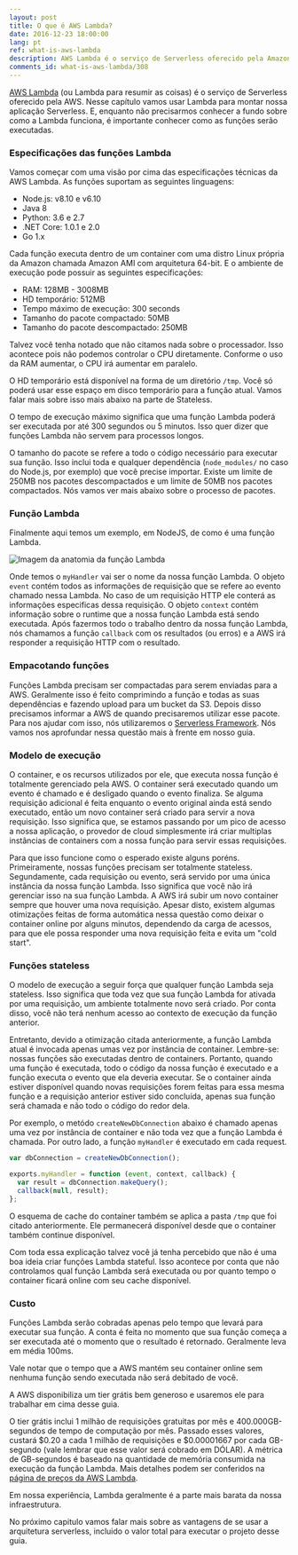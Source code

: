 ```yaml
---
layout: post
title: O que é AWS Lambda?
date: 2016-12-23 18:00:00
lang: pt
ref: what-is-aws-lambda
description: AWS Lambda é o serviço de Serverless oferecido pela Amazon Web Services. Esse serviço executa peças de código (chamados de Lambda functions) em containers stateless que são colocados online conforme a demanda para responder requisições (como requisições HTTP). Os containers são desligados quando a função termina de ser executada. Os usuários do serviço só são cobrados pelo tempo que a função leva para ser executada.
comments_id: what-is-aws-lambda/308
---
```


[AWS Lambda](https://aws.amazon.com/lambda/) (ou Lambda para resumir as coisas) é o serviço de Serverless oferecido pela AWS. Nesse capítulo vamos usar Lambda para montar nossa aplicação Serverless. E, enquanto não precisarmos conhecer a fundo sobre como a Lambda funciona, é importante conhecer como as funções serão executadas.

### Especificações das funções Lambda

Vamos começar com uma visão por cima das especificações técnicas da AWS Lambda. As funções suportam as seguintes linguagens:

- Node.js: v8.10 e v6.10
- Java 8
- Python: 3.6 e 2.7
- .NET Core: 1.0.1 e 2.0
- Go 1.x

Cada função executa dentro de um container com uma distro Linux própria da Amazon chamada Amazon AMI com arquitetura 64-bit. E o ambiente de execução pode possuir as seguintes especificações:

- RAM: 128MB - 3008MB
- HD temporário: 512MB
- Tempo máximo de execução: 300 seconds
- Tamanho do pacote compactado: 50MB
- Tamanho do pacote descompactado: 250MB

Talvez você tenha notado que não citamos nada sobre o processador. Isso acontece pois não podemos controlar o CPU diretamente. Conforme o uso da RAM aumentar, o CPU irá aumentar em paralelo.

O HD temporário está disponível na forma de um diretório `/tmp`. Você só poderá usar esse espaço em disco temporário para a função atual. Vamos falar mais sobre isso mais abaixo na parte de Stateless.

O tempo de execução máximo significa que uma função Lambda poderá ser executada por até 300 segundos ou 5 minutos. Isso quer dizer que funções Lambda não servem para processos longos.

O tamanho do pacote se refere a todo o código necessário para executar sua função. Isso inclui toda e qualquer dependência (`node_modules/` no caso do Node.js, por exemplo) que você precise importar. Existe um limite de 250MB nos pacotes descompactados e um limite de 50MB nos pacotes compactados. Nós vamos ver mais abaixo sobre o processo de pacotes.

### Função Lambda

Finalmente aqui temos um exemplo, em NodeJS, de como é uma função Lambda.

![Imagem da anatomia da função Lambda](/assets/pt/anatomia-da-funcao-lambda.jpg)

Onde temos o `myHandler` vai ser o nome da nossa função Lambda. O objeto `event` contém todos as informações de requisição que se refere ao evento chamado nessa Lambda. No caso de um requisição HTTP ele conterá as informações especificas dessa requisição. O objeto `context` contém informação sobre o runtime que a nossa função Lambda está sendo executada. Após fazermos todo o trabalho dentro da nossa função Lambda, nós chamamos a função `callback` com os resultados (ou erros) e a AWS irá responder a requisição HTTP com o resultado.

### Empacotando funções

Funções Lambda precisam ser compactadas para serem enviadas para a AWS. Geralmente isso é feito comprimindo a função e todas as suas dependências e fazendo upload para um bucket da S3. Depois disso precisamos informar a AWS de quando precisaremos utilizar esse pacote. Para nos ajudar com isso, nós utilizaremos o [Serverless Framework](https://serverless.com). Nós vamos nos aprofundar nessa questão mais à frente em nosso guia.

### Modelo de execução

O container, e os recursos utilizados por ele, que executa nossa função é totalmente gerenciado pela AWS. O container será executado quando um evento é chamado e é desligado quando o evento finaliza. Se alguma requisição adicional é feita enquanto o evento original ainda está sendo executado, então um novo container será criado para servir a nova requisição. Isso significa que, se estamos passando por um pico de acesso a nossa aplicação, o provedor de cloud simplesmente irá criar multiplas instâncias de containers com a nossa função para servir essas requisições.

Para que isso funcione como o esperado existe alguns poréns. Primeiramente, nossas funções precisam ser totalmente stateless. Segundamente, cada requisição ou evento, será servido por uma única instância da nossa função Lambda. Isso significa que você não irá gerenciar isso na sua função Lambda. A AWS irá subir um novo container sempre que houver uma nova requisição. Apesar disto, existem algumas otimizações feitas de forma automática nessa questão como deixar o container online por alguns minutos, dependendo da carga de acessos, para que ele possa responder uma nova requisição feita e evita um "cold start".

### Funções stateless

O modelo de execução a seguir força que qualquer função Lambda seja stateless. Isso significa que toda vez que sua função Lambda for ativada por uma requisição, um ambiente totalmente novo será criado. Por conta disso, você não terá nenhum acesso ao contexto de execução da função anterior.

Entretanto, devido a otimização citada anteriormente, a função Lambda atual é invocada apenas umas vez por instância de container. Lembre-se: nossas funções são executadas dentro de containers. Portanto, quando uma função é executada, todo o código da nossa função é executado e a função executa o evento que ela deveria executar. Se o container ainda estiver disponível quando novas requisições forem feitas para essa mesma função e a requisição anterior estiver sido concluída, apenas sua função será chamada e não todo o código do redor dela.

Por exemplo, o metódo `createNewDbConnection` abaixo é chamado apenas uma vez por instância de container e não toda vez que a função Lambda é chamada. Por outro lado, a função `myHandler` é executado em cada request.

```js
var dbConnection = createNewDbConnection();

exports.myHandler = function (event, context, callback) {
  var result = dbConnection.makeQuery();
  callback(null, result);
};
```

O esquema de cache do container também se aplica a pasta `/tmp` que foi citado anteriormente. Ele permanecerá disponível desde que o container também continue disponível.

Com toda essa explicação talvez você já tenha percebido que não é uma boa ideia criar funções Lambda stateful. Isso acontece por conta que não controlamos qual função Lambda será executada ou por quanto tempo o container ficará online com seu cache disponível.

### Custo

Funções Lambda serão cobradas apenas pelo tempo que levará para executar sua função. A conta é feita no momento que sua função começa a ser executada até o momento que o resultado é retornado. Geralmente leva em média 100ms.

Vale notar que o tempo que a AWS mantém seu container online sem nenhuma função sendo executada não será debitado de você.

A AWS disponibiliza um tier grátis bem generoso e usaremos ele para trabalhar em cima desse guia.

O tier grátis inclui 1 milhão de requisições gratuitas por mês e 400.000GB-segundos de tempo de computação por mês. Passado esses valores, custará $0.20 a cada 1 milhão de requisições e $0.00001667 por cada GB-segundo (vale lembrar que esse valor será cobrado em DÓLAR). A métrica de GB-segundos é baseado na quantidade de memória consumida na execução da função Lambda. Mais detalhes podem ser conferidos na [página de preços da AWS Lambda](https://aws.amazon.com/lambda/pricing/).

Em nossa experiência, Lambda geralmente é a parte mais barata da nossa infraestrutura.

No próximo capitulo vamos falar mais sobre as vantagens de se usar a arquitetura serverless, incluido o valor total para executar o projeto desse guia.

